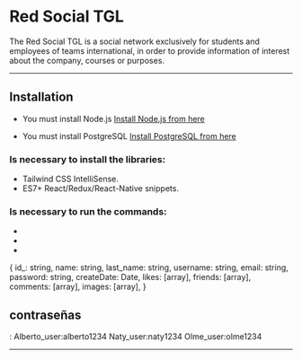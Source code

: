 # Red Social TGL

The Red Social TGL is a social network exclusively for students and employees of teams international, in order to provide information of interest about the company, courses or purposes. 

----------------------

## Installation

- You must install Node.js [Install Node.js from here](https://nodejs.org/es/download/)

- You must install PostgreSQL [Install PostgreSQL from here](https://www.postgresql.org/download/)

### Is necessary to install the libraries:

- Tailwind CSS IntelliSense.
- ES7+ React/Redux/React-Native snippets.

### Is necessary to run the commands:

-
-
-







{
id_: string,
name: string,
last_name: string,
username: string,
email: string,
password: string,
createDate: Date,
likes: [array],
friends: [array],
comments: [array],
images: [array],
}

## contraseñas
<username>:<password>
Alberto_user:alberto1234
Naty_user:naty1234
Olme_user:olme1234


----------------------
